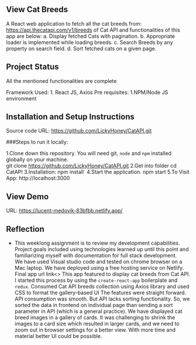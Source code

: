 ## View Cat Breeds
A React web application to fetch all the cat breeds from: https://api.thecatapi.com/v1/breeds of Cat API and functionalities of this app are below:
	a. Display fetched Cats with pagination.
	b. Appropriate loader is implemented while loading breeds.
	c. Search Breeds by any property on search field.
	d. Sort fetched cats on a given page.
## Project Status
All the mentioned functionalities are complete

Framework Used:
	1. React JS, Axios 
Pre requisites:
	1.NPM/Node JS environment
	
## Installation and Setup Instructions

Source code URL: https://github.com/LickyHoney/CatAPI.git

###Steps to run it locally:

  1.Clone down this repository. You will need git, `node` and `npm` installed globally on your machine.  
	git clone https://github.com/LickyHoney/CatAPI.git
  2.Get into folder
	cd CatAPI
  3.Installation:
	npm install`
  4.Start the application.
	npm start
  5.To Visit App:
	http://localhost:3000

## View Demo
URL:  https://lucent-medovik-83bfbb.netlify.app/
 

## Reflection
- This weeklong assignment is to review my development capabilities. Project goals included using technologies learned up until this point and familiarizing myself with documentation for full stack development.  
We have used Visual studio code and tested on chrome browser on a Mac laptop. We have deployed using a free hosting service on Netlify. Final app url link<>
This app featured to display cat breeds from Cat API. I started this process by using the `create-react-app` boilerplate and `redux`. Consumed Cat API breeds collection using Axios library and used CSS to format the gallery-based UI
The features were straight forward. API consumption was smooth. But API lacks sorting functionality. So, we sorted the data in frontend on individual page than sending a sort parameter in API (which is a general practice). We have displayed cat breed images in a gallery of cards. It was challenging to shrink the images to a card size which resulted in larger cards, and we need to zoom out in browser settings for a better view. With more time and material better UI could be possible.
